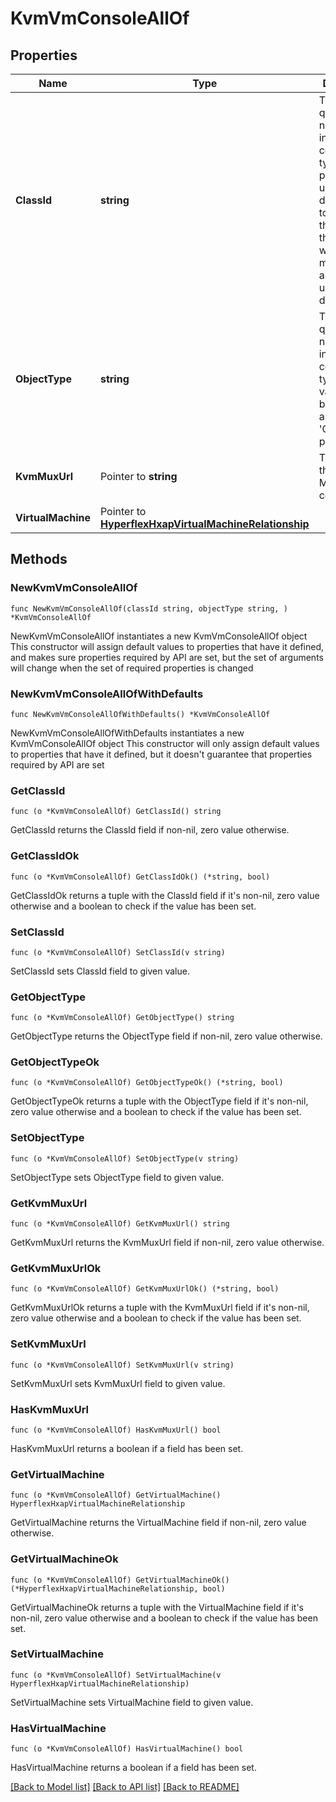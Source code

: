 # KvmVmConsoleAllOf

## Properties

Name | Type | Description | Notes
------------ | ------------- | ------------- | -------------
**ClassId** | **string** | The fully-qualified name of the instantiated, concrete type. This property is used as a discriminator to identify the type of the payload when marshaling and unmarshaling data. | [default to "kvm.VmConsole"]
**ObjectType** | **string** | The fully-qualified name of the instantiated, concrete type. The value should be the same as the &#39;ClassId&#39; property. | [default to "kvm.VmConsole"]
**KvmMuxUrl** | Pointer to **string** | The URL of the KVM MUX to connect to. | [optional] [readonly] 
**VirtualMachine** | Pointer to [**HyperflexHxapVirtualMachineRelationship**](HyperflexHxapVirtualMachineRelationship.md) |  | [optional] 

## Methods

### NewKvmVmConsoleAllOf

`func NewKvmVmConsoleAllOf(classId string, objectType string, ) *KvmVmConsoleAllOf`

NewKvmVmConsoleAllOf instantiates a new KvmVmConsoleAllOf object
This constructor will assign default values to properties that have it defined,
and makes sure properties required by API are set, but the set of arguments
will change when the set of required properties is changed

### NewKvmVmConsoleAllOfWithDefaults

`func NewKvmVmConsoleAllOfWithDefaults() *KvmVmConsoleAllOf`

NewKvmVmConsoleAllOfWithDefaults instantiates a new KvmVmConsoleAllOf object
This constructor will only assign default values to properties that have it defined,
but it doesn't guarantee that properties required by API are set

### GetClassId

`func (o *KvmVmConsoleAllOf) GetClassId() string`

GetClassId returns the ClassId field if non-nil, zero value otherwise.

### GetClassIdOk

`func (o *KvmVmConsoleAllOf) GetClassIdOk() (*string, bool)`

GetClassIdOk returns a tuple with the ClassId field if it's non-nil, zero value otherwise
and a boolean to check if the value has been set.

### SetClassId

`func (o *KvmVmConsoleAllOf) SetClassId(v string)`

SetClassId sets ClassId field to given value.


### GetObjectType

`func (o *KvmVmConsoleAllOf) GetObjectType() string`

GetObjectType returns the ObjectType field if non-nil, zero value otherwise.

### GetObjectTypeOk

`func (o *KvmVmConsoleAllOf) GetObjectTypeOk() (*string, bool)`

GetObjectTypeOk returns a tuple with the ObjectType field if it's non-nil, zero value otherwise
and a boolean to check if the value has been set.

### SetObjectType

`func (o *KvmVmConsoleAllOf) SetObjectType(v string)`

SetObjectType sets ObjectType field to given value.


### GetKvmMuxUrl

`func (o *KvmVmConsoleAllOf) GetKvmMuxUrl() string`

GetKvmMuxUrl returns the KvmMuxUrl field if non-nil, zero value otherwise.

### GetKvmMuxUrlOk

`func (o *KvmVmConsoleAllOf) GetKvmMuxUrlOk() (*string, bool)`

GetKvmMuxUrlOk returns a tuple with the KvmMuxUrl field if it's non-nil, zero value otherwise
and a boolean to check if the value has been set.

### SetKvmMuxUrl

`func (o *KvmVmConsoleAllOf) SetKvmMuxUrl(v string)`

SetKvmMuxUrl sets KvmMuxUrl field to given value.

### HasKvmMuxUrl

`func (o *KvmVmConsoleAllOf) HasKvmMuxUrl() bool`

HasKvmMuxUrl returns a boolean if a field has been set.

### GetVirtualMachine

`func (o *KvmVmConsoleAllOf) GetVirtualMachine() HyperflexHxapVirtualMachineRelationship`

GetVirtualMachine returns the VirtualMachine field if non-nil, zero value otherwise.

### GetVirtualMachineOk

`func (o *KvmVmConsoleAllOf) GetVirtualMachineOk() (*HyperflexHxapVirtualMachineRelationship, bool)`

GetVirtualMachineOk returns a tuple with the VirtualMachine field if it's non-nil, zero value otherwise
and a boolean to check if the value has been set.

### SetVirtualMachine

`func (o *KvmVmConsoleAllOf) SetVirtualMachine(v HyperflexHxapVirtualMachineRelationship)`

SetVirtualMachine sets VirtualMachine field to given value.

### HasVirtualMachine

`func (o *KvmVmConsoleAllOf) HasVirtualMachine() bool`

HasVirtualMachine returns a boolean if a field has been set.


[[Back to Model list]](../README.md#documentation-for-models) [[Back to API list]](../README.md#documentation-for-api-endpoints) [[Back to README]](../README.md)


